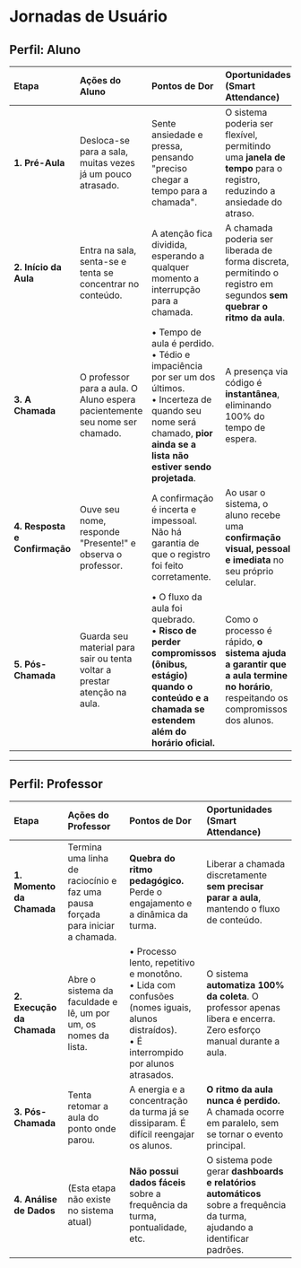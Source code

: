 # Jornadas de Usuário

## Perfil: Aluno

| Etapa | Ações do Aluno | Pontos de Dor | Oportunidades (Smart Attendance) |
| :--- | :--- | :--- | :--- |
| **1. Pré-Aula** | Desloca-se para a sala, muitas vezes já um pouco atrasado. | Sente ansiedade e pressa, pensando "preciso chegar a tempo para a chamada". | O sistema poderia ser flexível, permitindo uma **janela de tempo** para o registro, reduzindo a ansiedade do atraso. |
| **2. Início da Aula** | Entra na sala, senta-se e tenta se concentrar no conteúdo. | A atenção fica dividida, esperando a qualquer momento a interrupção para a chamada. | A chamada poderia ser liberada de forma discreta, permitindo o registro em segundos **sem quebrar o ritmo da aula**. |
| **3. A Chamada** | O professor para a aula. O Aluno espera pacientemente seu nome ser chamado. | • Tempo de aula é perdido.<br>• Tédio e impaciência por ser um dos últimos.<br>• Incerteza de quando seu nome será chamado, **pior ainda se a lista não estiver sendo projetada**. | A presença via código é **instantânea**, eliminando 100% do tempo de espera. |
| **4. Resposta e Confirmação** | Ouve seu nome, responde "Presente!" e observa o professor. | A confirmação é incerta e impessoal. Não há garantia de que o registro foi feito corretamente. | Ao usar o sistema, o aluno recebe uma **confirmação visual, pessoal e imediata** no seu próprio celular. |
| **5. Pós-Chamada** | Guarda seu material para sair ou tenta voltar a prestar atenção na aula. | • O fluxo da aula foi quebrado.<br>• **Risco de perder compromissos (ônibus, estágio) quando o conteúdo e a chamada se estendem além do horário oficial.** | Como o processo é rápido, **o sistema ajuda a garantir que a aula termine no horário**, respeitando os compromissos dos alunos. |

---

## Perfil: Professor

| Etapa | Ações do Professor | Pontos de Dor | Oportunidades (Smart Attendance) |
| :--- | :--- | :--- | :--- |
| **1. Momento da Chamada** | Termina uma linha de raciocínio e faz uma pausa forçada para iniciar a chamada. | **Quebra do ritmo pedagógico.** Perde o engajamento e a dinâmica da turma. | Liberar a chamada discretamente **sem precisar parar a aula**, mantendo o fluxo de conteúdo. |
| **2. Execução da Chamada** | Abre o sistema da faculdade e lê, um por um, os nomes da lista. | • Processo lento, repetitivo e monotôno.<br>• Lida com confusões (nomes iguais, alunos distraídos).<br>• É interrompido por alunos atrasados. | O sistema **automatiza 100% da coleta**. O professor apenas libera e encerra. Zero esforço manual durante a aula. |
| **3. Pós-Chamada** | Tenta retomar a aula do ponto onde parou. | A energia e a concentração da turma já se dissiparam. É difícil reengajar os alunos. | **O ritmo da aula nunca é perdido.** A chamada ocorre em paralelo, sem se tornar o evento principal. |
| **4. Análise de Dados** | (Esta etapa não existe no sistema atual) | **Não possui dados fáceis** sobre a frequência da turma, pontualidade, etc. | O sistema pode gerar **dashboards e relatórios automáticos** sobre a frequência da turma, ajudando a identificar padrões. |